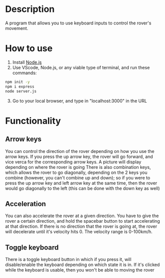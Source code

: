 # Description
A program that allows you to use keyboard inputs to control the rover's movement. 

# How to use
1. Install [Node.js](https://nodejs.org/en/download/)
2. Use VScode, Node.js, or any viable type of terminal, and run these commands:
```bash
npm init -y
npm i express
node server.js
```
3. Go to your local browser, and type in "localhost:3000" in the URL

# Functionality
## Arrow keys
You can control the direction of the rover depending on how you use the arrow keys. If you press the up arrow key, the rover will go forward, and vice verca for the corresponding arrow keys. A picture will display depending on where the rover is going
There is also combination keys, which allows the rover to go diagonally, depending on the 2 keys you combine (however, you can't combine up and down); so if you were to press the up arrow key and left arrow key at the same time, then the rover would go diagonally to the left (this can be done with the down key as well)

## Acceleration
You can also accelerate the rover at a given direction. You have to give the rover a certain direction, and hold the spacebar button to start accelerating at that direction. If there is no direction that the rover is going at, the rover will decelerate until it's velocity hits 0. The velocity range is 0-100km/h.

## Toggle keyboard
There is a toggle keyboard button in which if you press it, will disable/enable the keyboard depending on which state it is in. If it's clicked while the keyboard is usable, then you won't be able to moving the rover


